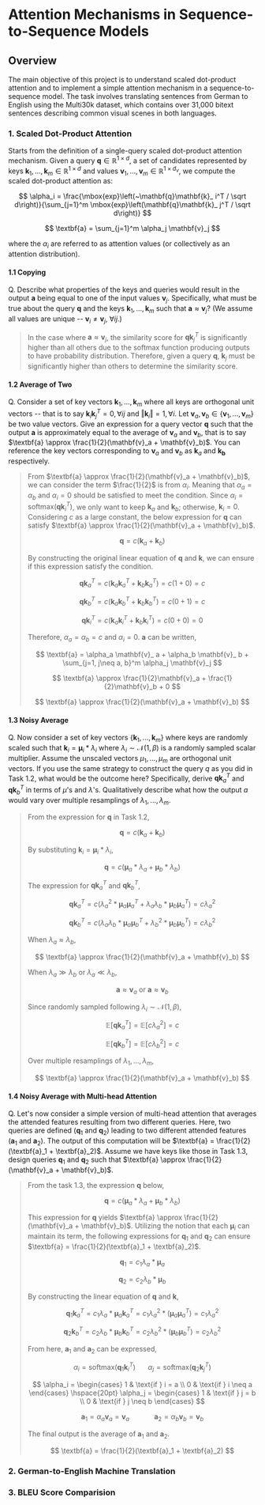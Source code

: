 # Attention Mechanisms in Sequence-to-Sequence Models

## Overview

The main objective of this project is to understand scaled dot-product attention and to implement a simple attention mechanism in a sequence-to-sequence model. The task involves translating sentences from German to English using the Multi30k dataset, which contains over 31,000 bitext sentences describing common visual scenes in both languages.

### 1. Scaled Dot-Product Attention

Starts from the definition of a single-query scaled dot-product attention mechanism. Given a query $\mathbf{q} \in \mathbb{R}^{1\times d}$, a set of candidates represented by keys $\mathbf{k}_1, ... , \mathbf{k}_m \in \mathbb{R}^{1\times d}$ and values $\mathbf{v}_1, ... , \mathbf{v}_m \in \mathbb{R}^{1\times d_v}$, we compute the scaled dot-product attention as:

$$
\alpha_i = \frac{\mbox{exp}\left(~\mathbf{q}\mathbf{k}_ i^T / \sqrt d\right)}{\sum_{j=1}^m \mbox{exp}\left(\mathbf{q}\mathbf{k}_ j^T / \sqrt d\right)}
$$

$$
\textbf{a} = \sum_{j=1}^m \alpha_j \mathbf{v}_j
$$

where the $\alpha_i$ are referred to as attention values (or collectively as an attention distribution).

#### **1.1 Copying**
Q. Describe what properties of the keys and queries would result in the output $\textbf{a}$ being equal to one of the input values $\mathbf{v}_j$. Specifically, what must be true about the query $\mathbf{q}$ and the keys $\mathbf{k}_1, ..., \mathbf{k}_m$ such that $\textbf{a} \approx \mathbf{v}_j$? (We assume all values are unique -- $\mathbf{v}_i \neq \mathbf{v}_j,~\forall ij$.)

> In the case where $\textbf{a} \approx \mathbf{v}_j$, the similarity score for $\mathbf{q}\mathbf{k}_j^T$ is significantly higher than all others due to the softmax function producing outputs to have probability distribution. Therefore, given a query $\mathbf{q}$, $\mathbf{k}_j$ must be significantly higher than others to determine the similarity score.

#### **1.2 Average of Two**
Q. Consider a set of key vectors $\mathbf{k}_1, ... , \mathbf{k}_m$ where all keys are orthogonal unit vectors -- that is to say $\mathbf{k}_i \mathbf{k}_j^T = 0, \forall ij$ and $\Vert\mathbf{k}_i\Vert=1,\forall i$. Let $\mathbf{v}_a, \mathbf{v}_b \in \{\mathbf{v}_1, ..., \mathbf{v}_m\}$ be two value vectors. Give an expression for a query vector $\mathbf{q}$ such that the output $\textbf{a}$ is approximately equal to the average of $\mathbf{v}_a$ and $\mathbf{v}_b$, that is to say $\textbf{a} \approx \frac{1}{2}(\mathbf{v}_a + \mathbf{v}_b)$. You can reference the key vectors corresponding to $\mathbf{v}_a$ and $\mathbf{v}_b$ as $\mathbf{k}_a$ and $\mathbf{k_b}$ respectively.

>From $\textbf{a} \approx \frac{1}{2}(\mathbf{v}_a + \mathbf{v}_b)$, we can consider the term $\frac{1}{2}$ is from $\alpha_i$. Meaning that $\alpha_a = \alpha_b$ and $\alpha_i = 0$ should be satisfied to meet the condition. Since $\alpha_i = \mbox{softmax}(\mathbf{q}\mathbf{k}_i^T)$, we only want to keep $\mathbf{k}_a$ and $\mathbf{k}_b$; otherwise, $\mathbf{k}_i=0$.\
Considering $c$ as a large constant, the below expression for $\mathbf{q}$ can satisfy $\textbf{a} \approx \frac{1}{2}(\mathbf{v}_a + \mathbf{v}_b)$.
>
>$$ \mathbf{q}=c(\mathbf{k}_a + \mathbf{k}_b) $$
>
>By constructing the original linear equation of $\mathbf{q}$ and $\mathbf{k}$, we can ensure if this expression satisfy the condition.
>
>$$
\mathbf{q}\mathbf{k}_a^T=c(\mathbf{k}_a\mathbf{k}_a^T + \mathbf{k}_b\mathbf{k}_a^T)=c(1+0)=c
$$
>
>$$
\mathbf{q}\mathbf{k}_b^T=c(\mathbf{k}_a\mathbf{k}_b^T + \mathbf{k}_b\mathbf{k}_b^T)=c(0+1)=c
$$
>
>$$
\mathbf{q}\mathbf{k}_i^T=c(\mathbf{k}_a\mathbf{k}_i^T + \mathbf{k}_b\mathbf{k}_i^T)=c(0+0)=0
$$
>
>Therefore, $\alpha_a = \alpha_b = c$ and $\alpha_i = 0$. $\textbf{a}$ can be written,
>
>$$
\textbf{a} = \alpha_a \mathbf{v}_ a + \alpha_b \mathbf{v}_ b + \sum_{j=1, j\neq a, b}^m \alpha_j \mathbf{v}_j
$$
>
>$$
\textbf{a} \approx \frac{1}{2}\mathbf{v}_a + \frac{1}{2}\mathbf{v}_b + 0
$$
>
>$$
\textbf{a} \approx \frac{1}{2}(\mathbf{v}_a + \mathbf{v}_b)
$$

#### **1.3 Noisy Average**
Q. Now consider a set of key vectors $\{\mathbf{k}_1, ... , \mathbf{k}_m\}$ where keys are randomly scaled such that $\mathbf{k}_i = \mathbf{\mu}_i*\lambda_i$ where $\lambda_i \sim \mathcal{N}(1, \beta)$ is a randomly sampled scalar multiplier. Assume the unscaled vectors $\mu_1, ..., \mu_m$ are orthogonal unit vectors. If you use the same strategy to construct the query $q$ as you did in Task 1.2, what would be the outcome here? Specifically, derive $\mathbf{q}\mathbf{k}_a^T$ and $\mathbf{q}\mathbf{k}_b^T$ in terms of $\mu$'s and $\lambda$'s. Qualitatively describe what how the output $a$ would vary over multiple resamplings of $\lambda_1, ..., \lambda_m$.

>From the expression for $\mathbf{q}$ in Task 1.2,
>
>$$
\mathbf{q}=c(\mathbf{k}_a + \mathbf{k}_b)
$$
>
>By substituting $\mathbf{k}_i = \mathbf{\mu}_i*\lambda_i$,
>
>$$
\mathbf{q}=c(\mathbf{\mu}_a*\lambda_a + \mathbf{\mu}_b*\lambda_b)
$$
>
>The expression for $\mathbf{q}\mathbf{k}_a^T$ and $\mathbf{q}\mathbf{k}_b^T$,
>
>$$
\mathbf{q}\mathbf{k}_a^T=c(\lambda_a^2*\mathbf{\mu}_a\mathbf{\mu}_a^T + \lambda_a\lambda_b*\mathbf{\mu}_b\mathbf{\mu}_a^T)=c\lambda_a^2
$$
>
>$$
\mathbf{q}\mathbf{k}_b^T=c(\lambda_a\lambda_b*\mathbf{\mu}_a\mathbf{\mu}_b^T + \lambda_b^2*\mathbf{\mu}_b\mathbf{\mu}_b^T)=c\lambda_b^2
$$
>
>When $\lambda_a \approx \lambda_b$,
>
>$$
\textbf{a} \approx \frac{1}{2}(\mathbf{v}_a + \mathbf{v}_b)
$$
>
>When $\lambda_a \gg \lambda_b$ or $\lambda_a \ll \lambda_b$,
>
>$$
\textbf{a} \approx \mathbf{v}_a \text{ or } \textbf{a} \approx \mathbf{v}_b
$$
>
>Since randomly sampled following $\lambda_i \sim \mathcal{N}(1, \beta)$,
>
>$$
\mathbb{E}[\mathbf{q}\mathbf{k}_a^T]=\mathbb{E}[c\lambda_a^2]=c
$$
>
>$$
\mathbb{E}[\mathbf{q}\mathbf{k}_b^T]=\mathbb{E}[c\lambda_b^2]=c
$$
>
>Over multiple resamplings of $\lambda_1, ..., \lambda_m$,
>
>$$
\textbf{a} \approx \frac{1}{2}(\mathbf{v}_a + \mathbf{v}_b)
$$

#### **1.4 Noisy Average with Multi-head Attention**
Q. Let's now consider a simple version of multi-head attention that averages the attended features resulting from two different queries. Here, two queries are defined ($\mathbf{q}_1$ and $\mathbf{q}_2$) leading to two different attended features ($\textbf{a}_1$ and $\textbf{a}_2$). The output of this computation will be $\textbf{a} = \frac{1}{2}(\textbf{a}_1 + \textbf{a}_2)$. Assume we have keys like those in Task 1.3, design queries $\mathbf{q}_1$ and $\mathbf{q}_2$ such that $\textbf{a} \approx \frac{1}{2}(\mathbf{v}_a + \mathbf{v}_b)$.

>From the task 1.3, the expression $\mathbf{q}$ below,
>
>$$
\mathbf{q}=c(\mathbf{\mu}_a*\lambda_a + \mathbf{\mu}_b*\lambda_b)
$$
>
>This expression for $\mathbf{q}$ yields $\textbf{a} \approx \frac{1}{2}(\mathbf{v}_a + \mathbf{v}_b)$. Utilizing the notion that each $\mathbf{\mu}_i$ can maintain its term, the following expressions for $\mathbf{q}_1$ and $\mathbf{q}_2$ can ensure $\textbf{a} = \frac{1}{2}(\textbf{a}_1 + \textbf{a}_2)$.
>
>$$
\mathbf{q}_1=c_1\lambda_a*\mathbf{\mu}_a
$$
>
>$$
\mathbf{q}_2=c_2\lambda_b*\mathbf{\mu}_b
$$
>
>By constructing the linear equation of $\mathbf{q}$ and $\mathbf{k}$,
>
>$$
\mathbf{q}_1\mathbf{k}_a^T=c_1\lambda_a*\mathbf{\mu}_a\mathbf{k}_a^T =c_1\lambda_a^2*(\mathbf{\mu}_a\mathbf{\mu}_a^T)=c_1\lambda_a^2
$$
>
>$$
\mathbf{q}_2\mathbf{k}_b^T=c_2\lambda_b*\mathbf{\mu}_b\mathbf{k}_b^T =c_2\lambda_b^2*(\mathbf{\mu}_b\mathbf{\mu}_b^T)=c_2\lambda_b^2
$$
>
>From here, $\textbf{a}_1$ and $\textbf{a}_2$ can be expressed,
>
>$$
\alpha_i=\mbox{softmax}(\mathbf{q}_1\mathbf{k}_i^T)
\hspace{20pt}
\alpha_j=\mbox{softmax}(\mathbf{q}_2\mathbf{k}_j^T)
$$
>
>$$
\alpha_i = 
\begin{cases} 
1 & \text{if } i = a \\
0 & \text{if } i \neq a 
\end{cases}
\hspace{20pt}
\alpha_j = 
\begin{cases} 
1 & \text{if } j = b \\
0 & \text{if } j \neq b
\end{cases}
$$
>
>$$
\textbf{a}_1 = \alpha_a \mathbf{v}_a = \mathbf{v}_a
\hspace{40pt}
\textbf{a}_2 = \alpha_b \mathbf{v}_b = \mathbf{v}_b
$$
>
>The final output is the average of $\textbf{a}_1$ and $\textbf{a}_2$.
>
>$$
\textbf{a} = \frac{1}{2}(\textbf{a}_1 + \textbf{a}_2)
$$

### 2. German-to-English Machine Translation

### 3. BLEU Score Comparision
